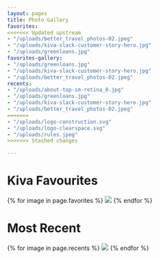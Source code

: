 ```yaml
---
layout: pages
title: Photo Gallery
favorites:
<<<<<<< Updated upstream
- "/uploads/better_travel_photos-02.jpeg"
- "/uploads/kiva-slack-customer-story-hero.jpg"
- "/uploads/greenloans.jpg"
favorites-gallery:
- "/uploads/greenloans.jpg"
- "/uploads/kiva-slack-customer-story-hero.jpg"
- "/uploads/better_travel_photos-02.jpeg"
recents:
- "/uploads/about-top-sm-retina_0.jpg"
- "/uploads/greenloans.jpg"
- "/uploads/kiva-slack-customer-story-hero.jpg"
- "/uploads/better_travel_photos-02.jpeg"
=======
- "/uploads/logo-construction.svg"
- "/uploads/logo-clearspace.svg"
- "/uploads/rules.jpeg"
>>>>>>> Stashed changes

---
```

# Kiva Favourites

<div class="triple-grid">
{% for image in page.favorites %}
<img src="{{ image | relative_url }}">
{% endfor %}
</div>

# Most Recent


<div class="quad-grid">
{% for image in page.recents %}
<img src="{{ image | relative_url }}">
{% endfor %}
</div>